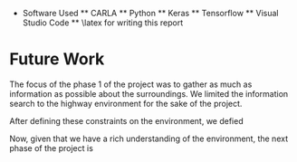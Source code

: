* Software Used
** CARLA
** Python
** Keras
** Tensorflow
** Visual Studio Code
** \latex for writing this report

# Future Work

The focus of the phase 1 of the project was to gather as much as information
as possible about the surroundings. We limited the information search to the
highway environment for the sake of the project.

After defining these constraints on the environment, we defied 

Now, given that we have a rich understanding of the environment, the next phase
of the project is 